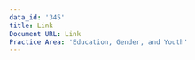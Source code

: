 ```yaml
---
data_id: '345'
title: Link
Document URL: Link
Practice Area: 'Education, Gender, and Youth'
---
```

